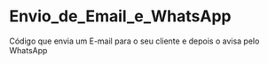 # Envio_de_Email_e_WhatsApp
 Código que envia um E-mail para o seu cliente e depois o avisa pelo WhatsApp
